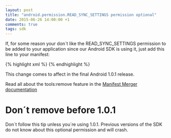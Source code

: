 ```yaml
---
layout: post
title: "android.permission.READ_SYNC_SETTINGS permission optional"
date: 2015-06-26 14:00:00 +1
comments: true
tags: sdk
---
```

If, for some reason your don´t like the READ_SYNC_SETTINGS permission to be added to your application since our Android SDK is using it, just add this line to your manifest:

{% highlight xml %}
<uses-permission
            android:name="android.permission.READ_SYNC_SETTINGS"
            tools:node="remove"
            tools:selector="com.sensorberg.sdk" />
{% endhighlight %}

This change comes to affect in the final Android 1.0.1 release.

Read all about the tools:remove feature in the [Manifest Merger documentation](http://tools.android.com/tech-docs/new-build-system/user-guide/manifest-merger#TOC-tools:node-markers)


<div class="callout callout-alert">
    <h1><i class='fa fa-exclamation-triangle'/></i>Don´t remove before 1.0.1</h1>
    <p>Don´t follow this tip unless you´re using 1.0.1. Previous versions of the SDK do not know about this optional permission and will crash.</p>
</div>



